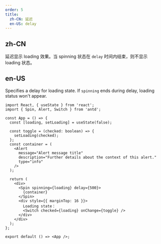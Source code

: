 ```yaml
---
order: 5
title:
  zh-CN: 延迟
  en-US: delay
---
```


## zh-CN

延迟显示 loading 效果。当 spinning 状态在 `delay` 时间内结束，则不显示 loading 状态。

## en-US

Specifies a delay for loading state. If `spinning` ends during delay, loading status won't appear.

```tsx
import React, { useState } from 'react';
import { Spin, Alert, Switch } from 'antd';

const App = () => {
  const [loading, setLoading] = useState(false);

  const toggle = (checked: boolean) => {
    setLoading(checked);
  };
  const container = (
    <Alert
      message="Alert message title"
      description="Further details about the context of this alert."
      type="info"
    />
  );

  return (
    <div>
      <Spin spinning={loading} delay={500}>
        {container}
      </Spin>
      <div style={{ marginTop: 16 }}>
        Loading state：
        <Switch checked={loading} onChange={toggle} />
      </div>
    </div>
  );
};

export default () => <App />;
```

